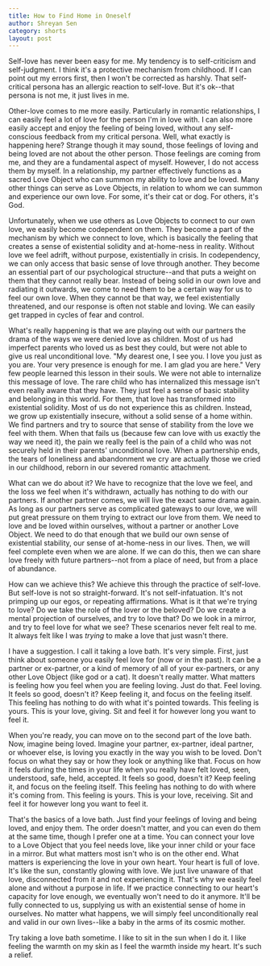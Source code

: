 ```yaml
---
title: How to Find Home in Oneself
author: Shreyan Sen
category: shorts
layout: post
---
```


Self-love has never been easy for me. My tendency is to self-criticism and self-judgment. I think it's a protective mechanism from childhood. If I can point out my errors first, then I won't be corrected as harshly. That self-critical persona has an allergic reaction to self-love. But it's ok--that persona is not me, it just lives in me.

Other-love comes to me more easily. Particularly in romantic relationships, I can easily feel a lot of love for the person I'm in love with. I can also more easily accept and enjoy the feeling of being loved, without any self-conscious feedback from my critical persona. Well, what exactly is happening here? Strange though it may sound, those feelings of loving and being loved are not about the other person. Those feelings are coming from me, and they are a fundamental aspect of myself. However, I do not access them by myself. In a relationship, my partner effectively functions as a sacred Love Object who can summon my ability to love and be loved. Many other things can serve as Love Objects, in relation to whom we can summon and experience our own love. For some, it's their cat or dog. For others, it's God.

Unfortunately, when we use others as Love Objects to connect to our own love, we easily become codependent on them. They become a part of the mechanism by which we connect to love, which is basically the feeling that creates a sense of existential solidity and at-home-ness in reality. Without love we feel adrift, without purpose, existentially in crisis. In codependency, we can only access that basic sense of love through another. They become an essential part of our psychological structure--and that puts a weight on them that they cannot really bear. Instead of being solid in our own love and radiating it outwards, we come to need them to be a certain way for us to feel our own love. When they cannot be that way, we feel existentially threatened, and our response is often not stable and loving. We can easily get trapped in cycles of fear and control.

What's really happening is that we are playing out with our partners the drama of the ways we were denied love as children. Most of us had imperfect parents who loved us as best they could, but were not able to give us real unconditional love. "My dearest one, I see you. I love you just as you are. Your very presence is enough for me. I am glad you are here." Very few people learned this lesson in their souls. We were not able to internalize this message of love. The rare child who has internalized this message isn't even really aware that they have. They just feel a sense of basic stability and belonging in this world. For them, that love has transformed into existential solidity. Most of us do not experience this as children. Instead, we grow up existentially insecure, without a solid sense of a home within. We find partners and try to source that sense of stability from the love we feel with them. When that fails us (because few can love with us exactly the way we need it), the pain we really feel is the pain of a child who was not securely held in their parents' unconditional love. When a partnership ends, the tears of loneliness and abandonment we cry are actually those we cried in our childhood, reborn in our severed romantic attachment.

What can we do about it? We have to recognize that the love we feel, and the loss we feel when it's withdrawn, actually has nothing to do with our partners. If another partner comes, we will live the exact same drama again. As long as our partners serve as complicated gateways to our love, we will put great pressure on them trying to extract our love from them. We need to love and be loved within ourselves, without a partner or another Love Object. We need to do that enough that we build our own sense of existential stability, our sense of at-home-ness in our lives. Then, we will feel complete even when we are alone. If we can do this, then we can share love freely with future partners--not from a place of need, but from a place of abundance.

How can we achieve this? We achieve this through the practice of self-love. But self-love is not so straight-forward. It's not self-infatuation. It's not primping up our egos, or repeating affirmations. What is it that we're trying to love? Do we take the role of the lover or the beloved? Do we create a mental projection of ourselves, and try to love that? Do we look in a mirror, and try to feel love for what we see? These scenarios never felt real to me. It always felt like I was *trying* to make a love that just wasn't there.

I have a suggestion. I call it taking a love bath. It's very simple. First, just think about someone you easily feel love for (now or in the past). It can be a partner or ex-partner, or a kind of memory of all of your ex-partners, or any other Love Object (like god or a cat). It doesn't really matter. What matters is feeling how you feel when you are feeling loving. Just do that. Feel loving. It feels so good, doesn't it? Keep feeling it, and focus on the feeling itself. This feeling has nothing to do with what it's pointed towards. This feeling is yours. This is your love, giving. Sit and feel it for however long you want to feel it.

When you're ready, you can move on to the second part of the love bath. Now, imagine being loved. Imagine your partner, ex-partner, ideal partner, or whoever else, is loving you exactly in the way you wish to be loved. Don't focus on what they say or how they look or anything like that. Focus on how it feels during the times in your life when you really have felt loved, seen, understood, safe, held, accepted. It feels so good, doesn't it? Keep feeling it, and focus on the feeling itself. This feeling has nothing to do with where it's coming from. This feeling is yours. This is your love, receiving. Sit and feel it for however long you want to feel it.

That's the basics of a love bath. Just find your feelings of loving and being loved, and enjoy them. The order doesn't matter, and you can even do them at the same time, though I prefer one at a time. You can connect your love to a Love Object that you feel needs love, like your inner child or your face in a mirror. But what matters most isn't who is on the other end. What matters is experiencing the love in your own heart. Your heart is full of love. It's like the sun, constantly glowing with love. We just live unaware of that love, disconnected from it and not experiencing it. That's why we easily feel alone and without a purpose in life. If we practice connecting to our heart's capacity for love enough, we eventually won't need to do it anymore. It'll be fully connected to us, supplying us with an existential sense of home in ourselves. No matter what happens, we will simply feel unconditionally real and valid in our own lives--like a baby in the arms of its cosmic mother.

Try taking a love bath sometime. I like to sit in the sun when I do it. I like feeling the warmth on my skin as I feel the warmth inside my heart. It's such a relief.
